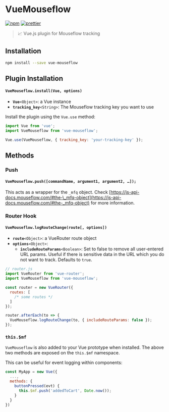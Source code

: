 # VueMouseflow

[![npm](https://img.shields.io/npm/v/vue-mouseflow.svg?style=flat-square)](https://www.npmjs.com/package/vue-mouseflow)
[![prettier](https://img.shields.io/badge/code_style-prettier-ff69b4.svg?style=flat-square)](https://github.com/prettier/prettier)

> 📈 Vue.js plugin for Mouseflow tracking

## Installation

```bash
npm install --save vue-mouseflow
```

## Plugin Installation

#### `VueMouseflow.install(Vue, options)`

- **`Vue`**`<Object>`: a Vue instance
- **`tracking_key`**`<String>`: The Mouseflow tracking key you want to use

Install the plugin using the `Vue.use` method:

```js
import Vue from 'vue';
import VueMouseflow from 'vue-mouseflow';

Vue.use(VueMouseflow, { tracking_key: 'your-tracking-key' });
```

## Methods

### Push

#### `VueMouseflow.push([commandName, argument1, argument2, …]);`

This acts as a wrapper for the `_mfq` object. Check [https://js-api-docs.mouseflow.com/#the-\_mfq-object](https://js-api-docs.mouseflow.com/#the-_mfq-object) for more information.

### Router Hook

#### `VueMouseflow.logRouteChange(route[, options])`

- **`route`**`<Object>`: a VueRouter route object
- **`options`**`<Object>`:
  - **`includeRouteParams`**`<Boolean>`: Set to false to remove all user-entered URL params. Useful if there is sensitive data in the URL which you do not want to track. Defaults to `true`.

```js
// router.js
import VueRouter from 'vue-router';
import VueMouseflow from 'vue-mouseflow';

const router = new VueRouter({
  routes: [
    /* some routes */
  ]
});

router.afterEach(to => {
  VueMouseflow.logRouteChange(to, { includeRouteParams: false });
});
```

### `this.$mf`

`VueMouseflow` is also added to your Vue prototype when installed. The above two methods are exposed on the `this.$mf` namespace.

This can be useful for event logging within components:

```js
const MyApp = new Vue({
  ...,
  methods: {
    buttonPressed(evt) {
      this.$mf.push('addedToCart', Date.now());
    }
  }
})
```
